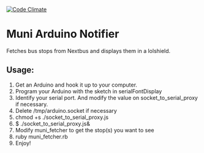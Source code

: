 [![Code Climate](https://codeclimate.com/github/elg0nz/muni-arduino-notifier/badges/gpa.svg)](https://codeclimate.com/github/elg0nz/muni-arduino-notifier)
# Muni Arduino Notifier
Fetches bus stops from Nextbus and displays them in a lolshield.

## Usage:
1. Get an Arduino and hook it up to your computer.
2. Program your Arduino with the sketch in serialFontDisplay
3. Identify your serial port. And modify the value on socket_to_serial_proxy if necessary.
4. Delete /tmp/arduino.socket if necessary
5. chmod +s ./socket_to_serial_proxy.js
6. $ ./socket_to_serial_proxy.js&
7. Modify muni_fetcher to get the stop(s) you want to see
8. ruby muni_fetcher.rb
9. Enjoy!
